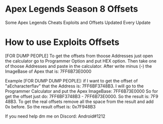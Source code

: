 # Apex Legends Season 8 Offsets
Some Apex Legends Cheats Exploits and Offsets Updated Every Update


# How to use Exploits Offsets
[FOR DUMP PEOPLE]
To get the offsets from thoose Addresses just open the calculator go to Programmer Option and put HEX option.
Then take one of thoose Addresses and paste in the calculator.
After write minus (-) the ImageBase of Apex that is: 7FF6B73E0000

Example [FOR DUMP DUMP PEOPLE]:
if I want to get the offset of "aEcharacterflav" that the Address is: 7FF6BF3748B3.
I will go to the Programmer Calculator and put the Apex ImageBase: 7FF6B73E0000
So for get the offset just do: 7FF6BF3748B3 - 7FF6B73E0000. So the result is: 7F9 48B3. To get the real offsets remove all the space from the result and add 0x before.
So the result offset is: 0x7F948B3


If you need help dm me on Discord: Android#1212
